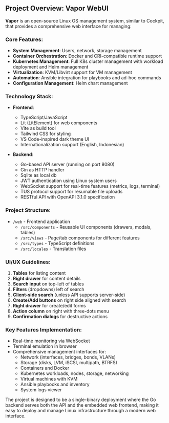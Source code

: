 ## Project Overview: Vapor WebUI

**Vapor** is an open-source Linux OS management system, similar to Cockpit, that provides a comprehensive web interface for managing:

### Core Features:
- **System Management**: Users, network, storage management
- **Container Orchestration**: Docker and CRI-compatible runtime support
- **Kubernetes Management**: Full K8s cluster management with workload deployment and Helm management
- **Virtualization**: KVM/Libvirt support for VM management
- **Automation**: Ansible integration for playbooks and ad-hoc commands
- **Configuration Management**: Helm chart management

### Technology Stack:
- **Frontend**: 
  - TypeScript/JavaScript
  - Lit (LitElement) for web components
  - Vite as build tool
  - Tailwind CSS for styling
  - VS Code-inspired dark theme UI
  - Internationalization support (English, Indonesian)

- **Backend**: 
  - Go-based API server (running on port 8080)
  - Gin as HTTP handler
  - Sqlite as local db
  - JWT authentication using Linux system users
  - WebSocket support for real-time features (metrics, logs, terminal)
  - TUS protocol support for resumable file uploads
  - RESTful API with OpenAPI 3.1.0 specification

### Project Structure:
- `/web` - Frontend application
  - `/src/components` - Reusable UI components (drawers, modals, tables)
  - `/src/views` - Page/tab components for different features
  - `/src/types` - TypeScript definitions
  - `/src/locales` - Translation files

### UI/UX Guidelines:
1. **Tables** for listing content
2. **Right drawer** for content details
3. **Search input** on top-left of tables
4. **Filters** (dropdowns) left of search
5. **Client-side search** (unless API supports server-side)
6. **Create/Add buttons** on right side aligned with search
7. **Right drawer** for create/edit forms
8. **Action column** on right with three-dots menu
9. **Confirmation dialogs** for destructive actions

### Key Features Implementation:
- Real-time monitoring via WebSocket
- Terminal emulation in browser
- Comprehensive management interfaces for:
  - Network (interfaces, bridges, bonds, VLANs)
  - Storage (disks, LVM, iSCSI, multipath, BTRFS)
  - Containers and Docker
  - Kubernetes workloads, nodes, storage, networking
  - Virtual machines with KVM
  - Ansible playbooks and inventory
  - System logs viewer

The project is designed to be a single-binary deployment where the Go backend serves both the API and the embedded web frontend, making it easy to deploy and manage Linux infrastructure through a modern web interface.